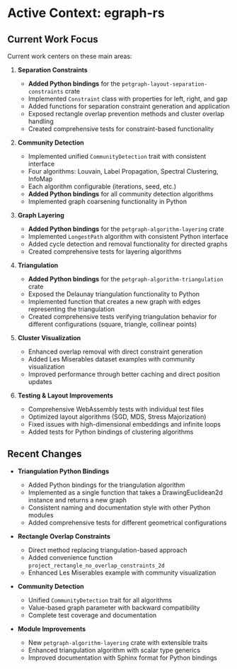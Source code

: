 # Active Context: egraph-rs

## Current Work Focus

Current work centers on these main areas:

1. **Separation Constraints**

   - **Added Python bindings** for the `petgraph-layout-separation-constraints` crate
   - Implemented `Constraint` class with properties for left, right, and gap
   - Added functions for separation constraint generation and application
   - Exposed rectangle overlap prevention methods and cluster overlap handling
   - Created comprehensive tests for constraint-based functionality

2. **Community Detection**

   - Implemented unified `CommunityDetection` trait with consistent interface
   - Four algorithms: Louvain, Label Propagation, Spectral Clustering, InfoMap
   - Each algorithm configurable (iterations, seed, etc.)
   - **Added Python bindings** for all community detection algorithms
   - Implemented graph coarsening functionality in Python

3. **Graph Layering**

   - **Added Python bindings** for the `petgraph-algorithm-layering` crate
   - Implemented `LongestPath` algorithm with consistent Python interface
   - Added cycle detection and removal functionality for directed graphs
   - Created comprehensive tests for layering algorithms

4. **Triangulation**

   - **Added Python bindings** for the `petgraph-algorithm-triangulation` crate
   - Exposed the Delaunay triangulation functionality to Python
   - Implemented function that creates a new graph with edges representing the triangulation
   - Created comprehensive tests verifying triangulation behavior for different configurations (square, triangle, collinear points)

5. **Cluster Visualization**

   - Enhanced overlap removal with direct constraint generation
   - Added Les Miserables dataset examples with community visualization
   - Improved performance through better caching and direct position updates

6. **Testing & Layout Improvements**
   - Comprehensive WebAssembly tests with individual test files
   - Optimized layout algorithms (SGD, MDS, Stress Majorization)
   - Fixed issues with high-dimensional embeddings and infinite loops
   - Added tests for Python bindings of clustering algorithms

## Recent Changes

- **Triangulation Python Bindings**

  - Added Python bindings for the triangulation algorithm
  - Implemented as a single function that takes a DrawingEuclidean2d instance and returns a new graph
  - Consistent naming and documentation style with other Python modules
  - Added comprehensive tests for different geometrical configurations

- **Rectangle Overlap Constraints**

  - Direct method replacing triangulation-based approach
  - Added convenience function `project_rectangle_no_overlap_constraints_2d`
  - Enhanced Les Miserables example with community visualization

- **Community Detection**

  - Unified `CommunityDetection` trait for all algorithms
  - Value-based graph parameter with backward compatibility
  - Complete test coverage and documentation

- **Module Improvements**
  - New `petgraph-algorithm-layering` crate with extensible traits
  - Enhanced triangulation algorithm with scalar type generics
  - Improved documentation with Sphinx format for Python bindings
